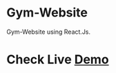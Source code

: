 # Gym-Website
Gym-Website using React.Js. <br/>
# Check Live [Demo](http://gym-website.lovestoblog.com/?i=1)
